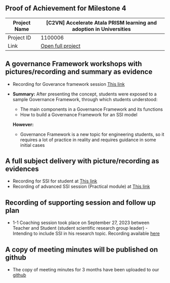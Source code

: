 ##  Proof of Achievement for Milestone 4
|  Project Name |[C2VN] Accelerate Atala PRISM learning and adoption in Universities|
| ------------ | ------------ |
| Project ID  | 1100006 |
|  Link  |  [Open full project](https://projectcatalyst.io/funds/11/cardano-open-ecosystem/c2vn-accelerate-atala-prism-learning-and-adoption-in-universities-8d47f) |


## A governance Framework workshops with pictures/recording and summary as evidence
- Recording for Goverance framework session  [This link ](https://youtu.be/ieIXZQBM6Ig)
- **Summary:**
  After presenting the concept, students were exposed to a sample Governance Framework, through which students understood:
  - The main components in a Governance Framework and its functions
  - How to build a Governance Framework for an SSI model

  **However:**
 
   - Governance Framework is a new topic for engineering students, so it requires a lot of practice in reality and requires guidance in some initial cases
  
 
## A full subject delivery with picture/recording as evidences
- Recording for SSI for student at   [This link ](https://youtu.be/PBxlA7MnNs8)
- Recording of advanced SSI session (Practical module) at  [This link ](https://youtu.be/Hs6ObU4ql6g)


## Recording of supporting session and follow up plan
- 1-1 Coaching session took place on September 27, 2023 between Teacher and Student (student scientific research group leader) - Intending to include SSI in his research topic. Recording available [here](https://youtu.be/JuiIePafo74)
## A copy of meeting minutes will be published on github
- The copy of meeting minutes for 3 months have been uploaded to our [github](https://github.com/cardano2vn/fund11/blob/main/1100006%3A%20Accelerate%20Atala%20PRISM%20learning%20and%20adoption%20in%20Universities/Milestone4/1100006-MS4.pdf)
